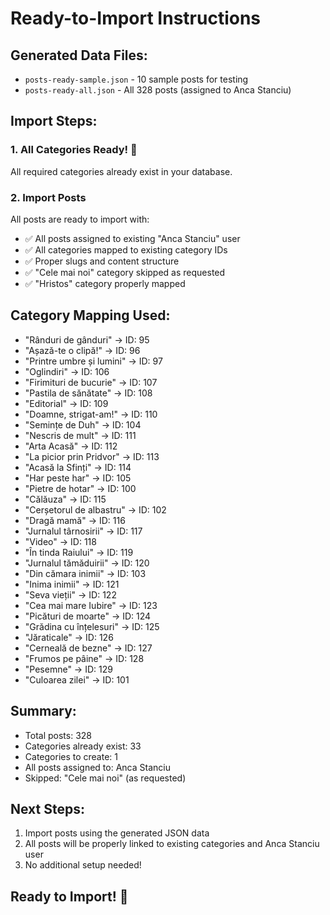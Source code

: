 
# Ready-to-Import Instructions

## Generated Data Files:
- `posts-ready-sample.json` - 10 sample posts for testing
- `posts-ready-all.json` - All 328 posts (assigned to Anca Stanciu)

## Import Steps:

### 1. All Categories Ready! 🎉
All required categories already exist in your database.

### 2. Import Posts
All posts are ready to import with:
- ✅ All posts assigned to existing "Anca Stanciu" user
- ✅ All categories mapped to existing category IDs
- ✅ Proper slugs and content structure
- ✅ "Cele mai noi" category skipped as requested
- ✅ "Hristos" category properly mapped

## Category Mapping Used:
- "Rânduri de gânduri" → ID: 95
- "Așază-te o clipă!" → ID: 96
- "Printre umbre și lumini" → ID: 97
- "Oglindiri" → ID: 106
- "Firimituri de bucurie" → ID: 107
- "Pastila de sănătate" → ID: 108
- "Editorial" → ID: 109
- "Doamne, strigat-am!" → ID: 110
- "Semințe de Duh" → ID: 104
- "Nescris de mult" → ID: 111
- "Arta Acasă" → ID: 112
- "La picior prin Pridvor" → ID: 113
- "Acasă la Sfinți" → ID: 114
- "Har peste har" → ID: 105
- "Pietre de hotar" → ID: 100
- "Călăuza" → ID: 115
- "Cerșetorul de albastru" → ID: 102
- "Dragă mamă" → ID: 116
- "Jurnalul târnosirii" → ID: 117
- "Video" → ID: 118
- "În tinda Raiului" → ID: 119
- "Jurnalul tămăduirii" → ID: 120
- "Din cămara inimii" → ID: 103
- "Inima inimii" → ID: 121
- "Seva vieții" → ID: 122
- "Cea mai mare Iubire" → ID: 123
- "Picături de moarte" → ID: 124
- "Grădina cu înțelesuri" → ID: 125
- "Jăraticale" → ID: 126
- "Cerneală de bezne" → ID: 127
- "Frumos pe pâine" → ID: 128
- "Pesemne" → ID: 129
- "Culoarea zilei" → ID: 101

## Summary:
- Total posts: 328
- Categories already exist: 33
- Categories to create: 1
- All posts assigned to: Anca Stanciu
- Skipped: "Cele mai noi" (as requested)

## Next Steps:
1. Import posts using the generated JSON data
2. All posts will be properly linked to existing categories and Anca Stanciu user
3. No additional setup needed!

## Ready to Import! 🚀
